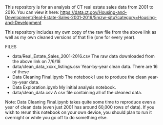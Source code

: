 This repository is for an analysis of CT real estate sales data from 2001 to 2016. You can view it here:
  https://data.ct.gov/Housing-and-Development/Real-Estate-Sales-2001-2016/5mzw-sjtu?category=Housing-and-Development

This repository includes my own copy of the raw file from the above link as well as my own cleaned versions of that file (one for every
  year).

FILES
- data/Real_Estate_Sales_2001-2016.csv    The raw data downloaded from the above link on 7/6/18
- data/clean_data_xxxx_listings.csv       Year-by-year clean data. There are 16 of these
- Data Cleaning Final.ipynb               The notebook I use to produce the clean year-by-year data.
- Data Exploration.ipynb                  My initial analysis notebook.
- data/clean_data.csv 					  A csv file containing all of the cleaned data.

Note: Data Cleaning Final.ipynb takes quite some time to reproduce even a year of clean data (even just 2001 has around 60,000 rows of
  data). If you wish to rerun this notebook on your own device, you should plan to run it overnight or while you go off to do something
  else.
